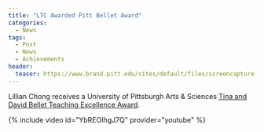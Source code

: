 ```yaml
---
title: "LTC Awarded Pitt Bellet Award"
categories:
  - News
tags:
  - Post
  - News
  - Achievements
header:
  teaser: https://www.brand.pitt.edu/sites/default/files/screencapture-file-users-wholey-downloads-pitt-guidelines-final-july2019-pdf-2019-08-02-14_51_41.png
---
```

Lillian Chong receives a University of Pittsburgh Arts & Sciences [Tina and David Bellet Teaching Excellence Award](https://www.as.pitt.edu/faculty/awards#a).

{% include video id="YbREOIhgJ7Q" provider="youtube" %}

